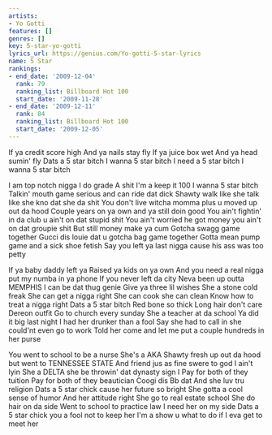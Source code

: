 ```yaml
---
artists:
- Yo Gotti
features: []
genres: []
key: 5-star-yo-gotti
lyrics_url: https://genius.com/Yo-gotti-5-star-lyrics
name: 5 Star
rankings:
- end_date: '2009-12-04'
  rank: 79
  ranking_list: Billboard Hot 100
  start_date: '2009-11-28'
- end_date: '2009-12-11'
  rank: 84
  ranking_list: Billboard Hot 100
  start_date: '2009-12-05'
---
```

If ya credit score high
And ya nails stay fly
If ya juice box wet
And ya head sumin' fly
Dats a 5 star bitch
I wanna 5 star bitch
I need a 5 star bitch
I wanna 5 star bitch

I am top notch nigga
I do grade A shit
I'm a keep it 100
I wanna 5 star bitch
Talkin' mouth game serious and can ride dat dick
Shawty walk like she talk like she kno dat she da shit
You don't live witcha momma plus u moved up out da hood
Couple years on ya own and ya still doin good
You ain't fightin' in da club u ain't on dat stupid shit
You ain't worried he got money you ain't on dat groupie shit
But still money make ya cum
Gotcha swagg game together
Gucci dis louie dat u gotcha bag game together
Gotta mean pump game and a sick shoe fetish
Say you left ya last nigga cause his ass was too petty

If ya baby daddy left ya
Raised ya kids on ya own
And you need a real nigga put my numba in ya phone
If you never left da city
Neva been up outta MEMPHIS
I can be dat thug genie
Give ya three lil wishes
She a stone cold freak
She can get a nigga right
She can cook she can clean
Know how to treat a nigga right
Dats a 5 star bitch
Red bone so thick
Long hair don't care
Dereon outfit
Go to church every sunday
She a teacher at da school
Ya did it big last night
I had her drunker than a fool
Say she had to call in she could'nt even go to work
Told her come and let me put a couple hundreds in her purse

You went to school to be a nurse
She's a AKA
Shawty fresh up out da hood but went to TENNESSEE STATE
And friend jus as fine swere to god I ain't lyin
She a DELTA she be throwin' dat dynasty sign I
Pay for both of they tuition
Pay for both of they beautician
Coogi dis
Bb dat
And she luv tru religion
Dats a 5 star chick cause her future so bright
She gotta a cool sense of humor
And her attitude right
She go to real estate school
She do hair on da side
Went to school to practice law
I need her on my side
Dats a 5 star chick you a fool not to keep her
I'm a show u what to do if I eva get to meet her
